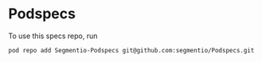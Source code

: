 Podspecs
========

To use this specs repo, run

`pod repo add Segmentio-Podspecs git@github.com:segmentio/Podspecs.git`